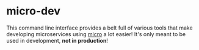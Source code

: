 # micro-dev

This command line interface provides a belt full of various tools that make developing microservices using [micro](https://github.com/zeit/micro) a lot easier! It's only meant to be used in development, **not in production**!
